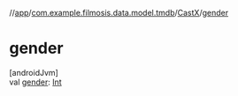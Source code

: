 //[app](../../../index.md)/[com.example.filmosis.data.model.tmdb](../index.md)/[CastX](index.md)/[gender](gender.md)

# gender

[androidJvm]\
val [gender](gender.md): [Int](https://kotlinlang.org/api/latest/jvm/stdlib/kotlin/-int/index.html)
